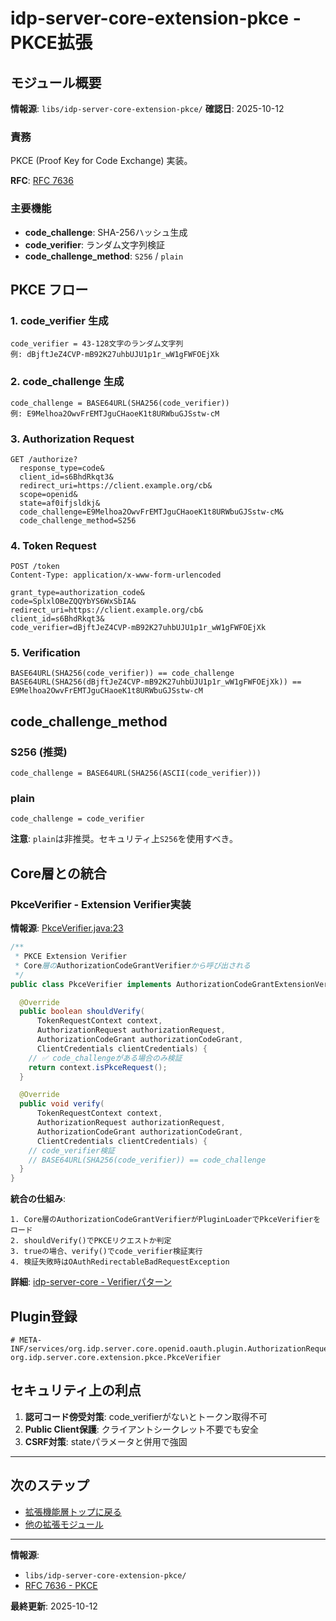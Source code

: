 # idp-server-core-extension-pkce - PKCE拡張

## モジュール概要

**情報源**: `libs/idp-server-core-extension-pkce/`
**確認日**: 2025-10-12

### 責務

PKCE (Proof Key for Code Exchange) 実装。

**RFC**: [RFC 7636](https://www.rfc-editor.org/rfc/rfc7636.html)

### 主要機能

- **code_challenge**: SHA-256ハッシュ生成
- **code_verifier**: ランダム文字列検証
- **code_challenge_method**: `S256` / `plain`

## PKCE フロー

### 1. code_verifier 生成

```
code_verifier = 43-128文字のランダム文字列
例: dBjftJeZ4CVP-mB92K27uhbUJU1p1r_wW1gFWFOEjXk
```

### 2. code_challenge 生成

```
code_challenge = BASE64URL(SHA256(code_verifier))
例: E9Melhoa2OwvFrEMTJguCHaoeK1t8URWbuGJSstw-cM
```

### 3. Authorization Request

```
GET /authorize?
  response_type=code&
  client_id=s6BhdRkqt3&
  redirect_uri=https://client.example.org/cb&
  scope=openid&
  state=af0ifjsldkj&
  code_challenge=E9Melhoa2OwvFrEMTJguCHaoeK1t8URWbuGJSstw-cM&
  code_challenge_method=S256
```

### 4. Token Request

```
POST /token
Content-Type: application/x-www-form-urlencoded

grant_type=authorization_code&
code=SplxlOBeZQQYbYS6WxSbIA&
redirect_uri=https://client.example.org/cb&
client_id=s6BhdRkqt3&
code_verifier=dBjftJeZ4CVP-mB92K27uhbUJU1p1r_wW1gFWFOEjXk
```

### 5. Verification

```
BASE64URL(SHA256(code_verifier)) == code_challenge
BASE64URL(SHA256(dBjftJeZ4CVP-mB92K27uhbUJU1p1r_wW1gFWFOEjXk)) == E9Melhoa2OwvFrEMTJguCHaoeK1t8URWbuGJSstw-cM
```

## code_challenge_method

### S256 (推奨)

```
code_challenge = BASE64URL(SHA256(ASCII(code_verifier)))
```

### plain

```
code_challenge = code_verifier
```

**注意**: `plain`は非推奨。セキュリティ上`S256`を使用すべき。

## Core層との統合

### PkceVerifier - Extension Verifier実装

**情報源**: [PkceVerifier.java:23](../../../libs/idp-server-core-extension-pkce/src/main/java/org/idp/server/core/openid/extension/pkce/PkceVerifier.java#L23)

```java
/**
 * PKCE Extension Verifier
 * Core層のAuthorizationCodeGrantVerifierから呼び出される
 */
public class PkceVerifier implements AuthorizationCodeGrantExtensionVerifierInterface {

  @Override
  public boolean shouldVerify(
      TokenRequestContext context,
      AuthorizationRequest authorizationRequest,
      AuthorizationCodeGrant authorizationCodeGrant,
      ClientCredentials clientCredentials) {
    // ✅ code_challengeがある場合のみ検証
    return context.isPkceRequest();
  }

  @Override
  public void verify(
      TokenRequestContext context,
      AuthorizationRequest authorizationRequest,
      AuthorizationCodeGrant authorizationCodeGrant,
      ClientCredentials clientCredentials) {
    // code_verifier検証
    // BASE64URL(SHA256(code_verifier)) == code_challenge
  }
}
```

**統合の仕組み**:
```
1. Core層のAuthorizationCodeGrantVerifierがPluginLoaderでPkceVerifierをロード
2. shouldVerify()でPKCEリクエストか判定
3. trueの場合、verify()でcode_verifier検証実行
4. 検証失敗時はOAuthRedirectableBadRequestException
```

**詳細**: [idp-server-core - Verifierパターン](./ai-11-core.md#verifierの階層パターンbase--extension)

## Plugin登録

```
# META-INF/services/org.idp.server.core.openid.oauth.plugin.AuthorizationRequestExtensionVerifier
org.idp.server.core.extension.pkce.PkceVerifier
```

## セキュリティ上の利点

1. **認可コード傍受対策**: code_verifierがないとトークン取得不可
2. **Public Client保護**: クライアントシークレット不要でも安全
3. **CSRF対策**: stateパラメータと併用で強固

---

## 次のステップ

- [拡張機能層トップに戻る](./ai-30-extensions.md)
- [他の拡張モジュール](./ai-30-extensions.md#概要)

---

**情報源**:
- `libs/idp-server-core-extension-pkce/`
- [RFC 7636 - PKCE](https://www.rfc-editor.org/rfc/rfc7636.html)

**最終更新**: 2025-10-12
